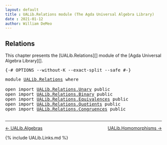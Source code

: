 ```yaml
---
layout: default
title : UALib.Relations module (The Agda Universal Algebra Library)
date : 2021-01-12
author: William DeMeo
---
```


## <a id="relations">Relations</a>

This chapter presents the [UALib.Relations][] module of the [Agda Universal Algebra Library][].

<pre class="Agda">
<a id="286" class="Symbol">{-#</a> <a id="290" class="Keyword">OPTIONS</a> <a id="298" class="Pragma">--without-K</a> <a id="310" class="Pragma">--exact-split</a> <a id="324" class="Pragma">--safe</a> <a id="331" class="Symbol">#-}</a>
</pre>

<pre class="Agda">
<a id="360" class="Keyword">module</a> <a id="367" href="UALib.Relations.html" class="Module">UALib.Relations</a> <a id="383" class="Keyword">where</a>

<a id="390" class="Keyword">open</a> <a id="395" class="Keyword">import</a> <a id="402" href="UALib.Relations.Unary.html" class="Module">UALib.Relations.Unary</a> <a id="424" class="Keyword">public</a>
<a id="431" class="Keyword">open</a> <a id="436" class="Keyword">import</a> <a id="443" href="UALib.Relations.Binary.html" class="Module">UALib.Relations.Binary</a> <a id="466" class="Keyword">public</a>
<a id="473" class="Keyword">open</a> <a id="478" class="Keyword">import</a> <a id="485" href="UALib.Relations.Equivalences.html" class="Module">UALib.Relations.Equivalences</a> <a id="514" class="Keyword">public</a>
<a id="521" class="Keyword">open</a> <a id="526" class="Keyword">import</a> <a id="533" href="UALib.Relations.Quotients.html" class="Module">UALib.Relations.Quotients</a> <a id="559" class="Keyword">public</a>
<a id="566" class="Keyword">open</a> <a id="571" class="Keyword">import</a> <a id="578" href="UALib.Relations.Congruences.html" class="Module">UALib.Relations.Congruences</a> <a id="606" class="Keyword">public</a>

</pre>

-------------------------------------

[← UALib.Algebras](UALib.Algebras.html)
<span style="float:right;">[UALib.Homomorphisms →](UALib.Homomorphisms.html)</span>

{% include UALib.Links.md %}
